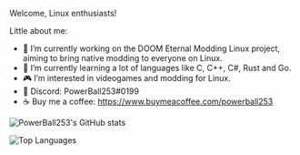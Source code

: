 
Welcome, Linux enthusiasts!

Little about me:

* :telescope: I’m currently working on the DOOM Eternal Modding Linux project, aiming to bring native modding to everyone on Linux.
* :thinking: I’m currently learning a lot of languages like C, C++, C#, Rust and Go.
* :video_game: I’m interested in videogames and modding for Linux.
* :banana: Discord: PowerBall253#0199
* ☕ Buy me a coffee: https://www.buymeacoffee.com/powerball253

![PowerBall253's GitHub stats](https://github-readme-stats.vercel.app/api?username=PowerBall253&show_icons=true&include_all_commits=true&theme=radical)

![Top Languages](https://github-readme-stats.vercel.app/api/top-langs/?username=PowerBall253&langs_count=10&layout=compact&theme=radical)
